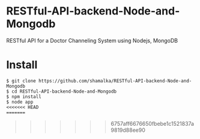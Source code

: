 # RESTful-API-backend-Node-and-Mongodb
RESTful API for a Doctor Channeling System using Nodejs, MongoDB

# Install
```
$ git clone https://github.com/shamalka/RESTful-API-backend-Node-and-Mongodb
$ cd RESTful-API-backend-Node-and-Mongodb
$ npm install
$ node app
<<<<<<< HEAD
=======
```



>>>>>>> 6757aff6676650fbebe1c1521837a9819d88ee90
